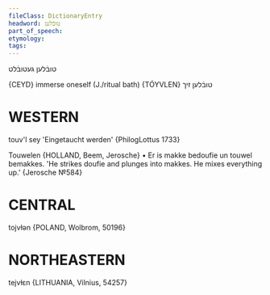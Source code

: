 ```yaml
---
fileClass: DictionaryEntry
headword: טובֿלען
part_of_speech: 
etymology: 
tags: 
---
```

טובֿלען
געטובֿלט

{CEYD}
immerse oneself (J./ritual bath) {TÓYVLEN} טובֿלען זיך

WESTERN
========

touv'l sey 'Eingetaucht werden' {PhilogLottus 1733}

Touwelen {HOLLAND, Beem, Jerosche}
	•	Er is makke bedoufie un touwel bemakkes. 'He strikes doufie and plunges into makkes. He mixes everything up.' {Jerosche №584}

CENTRAL
========

tojvɫən {POLAND, Wolbrom, 50196}

NORTHEASTERN
==============

tejvɫɛn {LITHUANIA, Vilnius, 54257}
